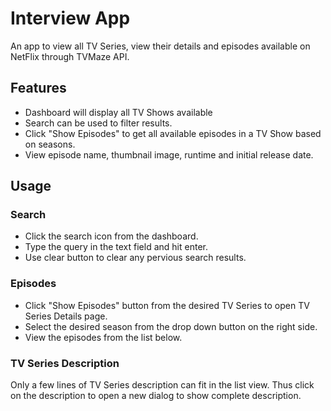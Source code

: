 # Interview App
An app to view all TV Series, view their details and episodes available on NetFlix through TVMaze API. 

## Features
- Dashboard will display all TV Shows available
 - Search can be used to filter results.
 - Click "Show Episodes" to get all available episodes in a TV Show based on seasons. 
 - View episode name, thumbnail image, runtime and initial release date.

## Usage
### Search
- Click the search icon from the dashboard. 
- Type the query in the text field and hit enter.
- Use clear button to clear any pervious search results.

### Episodes
- Click "Show Episodes" button from the desired TV Series to open TV Series Details page.
- Select the desired season from the drop down button on the right side. 
- View the episodes from the list below.

### TV Series Description
Only a few lines of TV Series description can fit in the list view. Thus click on the description to open a new dialog to show complete description. 